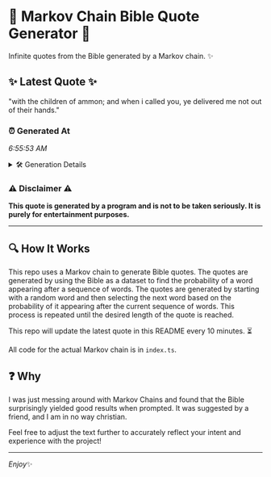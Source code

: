 # 📖 Markov Chain Bible Quote Generator 📖

Infinite quotes from the Bible generated by a Markov chain. ✨

## ✨ Latest Quote ✨
"with the children of ammon; and when i called you, ye delivered me not out of their hands."

### ⏰ Generated At
*6:55:53 AM*

<details>
    <summary>🛠️ Generation Details</summary>
    <p>
        <strong>🌱 Seed:</strong> with<br>
        <strong>🔄 Iterations:</strong> 17<br>
        <strong>📜 Context History:</strong><br>[ with ]: the<br>[ with, the ]: children<br>[ with, the, children ]: of<br>[ with, the, children, of ]: ammon;<br>[ with, the, children, of, ammon; ]: and<br>[ with, the, children, of, ammon;, and ]: when<br>[ the, children, of, ammon;, and, when ]: i<br>[ children, of, ammon;, and, when, i ]: called<br>[ of, ammon;, and, when, i, called ]: you,<br>[ ammon;, and, when, i, called, you, ]: ye<br>[ and, when, i, called, you,, ye ]: delivered<br>[ when, i, called, you,, ye, delivered ]: me<br>[ i, called, you,, ye, delivered, me ]: not<br>[ called, you,, ye, delivered, me, not ]: out<br>[ you,, ye, delivered, me, not, out ]: of<br>[ ye, delivered, me, not, out, of ]: their<br>[ delivered, me, not, out, of, their ]: hands.<br>
    </p>
</details>

### ⚠️ Disclaimer ⚠️
**This quote is generated by a program and is not to be taken seriously. It is purely for entertainment purposes.**

---

## 🔍 How It Works

This repo uses a Markov chain to generate Bible quotes. The quotes are generated by using the Bible as a dataset to find the probability of a word appearing after a sequence of words. The quotes are generated by starting with a random word and then selecting the next word based on the probability of it appearing after the current sequence of words. This process is repeated until the desired length of the quote is reached.

This repo will update the latest quote in this README every 10 minutes. ⏳

All code for the actual Markov chain is in `index.ts`.

## ❓ Why

I was just messing around with Markov Chains and found that the Bible surprisingly yielded good results when prompted. 
It was suggested by a friend, and I am in no way christian.

Feel free to adjust the text further to accurately reflect your intent and experience with the project!

---

*Enjoy*✨
